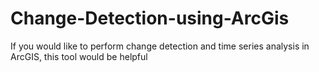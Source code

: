 # Change-Detection-using-ArcGis
If you would like to perform change detection and time series analysis in ArcGIS, this tool would be helpful
